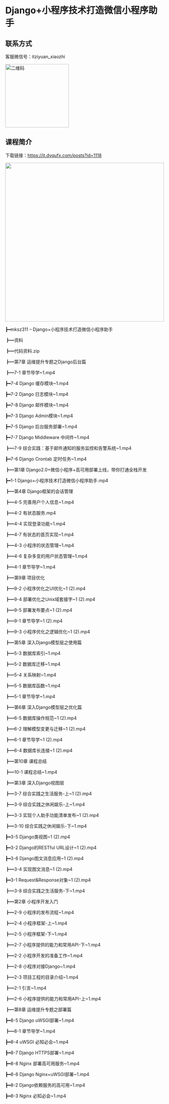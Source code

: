 # Django+小程序技术打造微信小程序助手

## 联系方式

客服微信号：itziyuan_xiaozhi

<img src="https://ziyuanyun.oss-cn-guangzhou.aliyuncs.com/common/20240614073449/666b82192834a.jpg" width="200" height="200" alt="二维码">

## 课程简介

下载链接：https://it.dyqufx.com/posts?id=1118

<img src="https://ziyuanyun.oss-cn-guangzhou.aliyuncs.com/yun/20240515153618/664465f27ce6a.jpg" width="500" alt="">

  ┣━mksz311 &#8211; Django+小程序技术打造微信小程序助手

 ┣━资料

 ┣━代码资料.zip

 ┣━第7章 运维提升专题之Django后台篇

 ┣━7-1 章节导学~1.mp4

 ┣━7-4 Django 缓存模块~1.mp4

 ┣━7-2 Django 日志模块~1.mp4

 ┣━7-8 Django 邮件模块~1.mp4

 ┣━7-3 Django Admin模块~1.mp4

 ┣━7-5 Django 后台服务部署~1.mp4

 ┣━7-7 Django Middleware 中间件~1.mp4

 ┣━7-9 综合实践：基于邮件通知的服务监控和告警系统~1.mp4

 ┣━7-6 Django Crontab 定时任务~1.mp4

 ┣━第1章 Django2.0+微信小程序+高可用部署上线，带你打通全栈开发

 ┣━1-1 Django+小程序技术打造微信小程序助手.mp4

 ┣━第4章 Django框架的会话管理

 ┣━4-5 完善用户个人信息~1.mp4

 ┣━4-2 有状态服务.mp4

 ┣━4-4 实现登录功能~1.mp4

 ┣━4-7 有状态的首页实现~1.mp4

 ┣━4-3 小程序的状态管理~1.mp4

 ┣━4-6 复杂多变的用户状态管理~1.mp4

 ┣━4-1 章节导学~1.mp4

 ┣━第9章 项目优化

 ┣━9-2 小程序优化之UI优化~1 (2).mp4

 ┣━9-4 部署优化之Unix域套接字~1 (2).mp4

 ┣━9-5 部署发布要点~1 (2).mp4

 ┣━9-1 章节导学~1 (2).mp4

 ┣━9-3 小程序优化之逻辑优化~1 (2).mp4

 ┣━第5章 深入Django模型层之使用篇

 ┣━5-3 数据库索引~1.mp4

 ┣━5-2 数据库迁移~1.mp4

 ┣━5-4 关系映射~1.mp4

 ┣━5-5 数据库函数~1.mp4

 ┣━5-1 章节导学~1.mp4

 ┣━第6章 深入Django模型层之优化篇

 ┣━6-5 数据库操作规范~1 (2).mp4

 ┣━6-2 理解模型变更与迁移~1 (2).mp4

 ┣━6-1 章节导学~1 (2).mp4

 ┣━6-4 数据库长连接~1 (2).mp4

 ┣━第10章 课程总结

 ┣━10-1 课程总结~1.mp4

 ┣━第3章 深入Django视图层

 ┣━3-7 综合实践之生活服务-上~1 (2).mp4

 ┣━3-9 综合实践之休闲娱乐-上~1.mp4

 ┣━3-3 实现个人助手功能清单发布~1 (2).mp4

 ┣━3-10 综合实践之休闲娱乐-下~1.mp4

 ┣━3-5 Django类视图~1 (2).mp4

 ┣━3-2 Django的RESTful URL设计~1 (2).mp4

 ┣━3-6 Django图文消息应用~1 (2).mp4

 ┣━3-4 实现图文消息~1 (2).mp4

 ┣━3-1 Request&amp;Response对象~1 (2).mp4

 ┣━3-8 综合实践之生活服务-下~1.mp4

 ┣━第2章 小程序开发入门

 ┣━2-9 小程序的发布流程~1.mp4

 ┣━2-4 小程序框架-上~1.mp4

 ┣━2-5 小程序框架-下~1.mp4

 ┣━2-7 小程序提供的能力和常用API-下~1.mp4

 ┣━2-2 小程序开发的准备工作~1.mp4

 ┣━2-8 小程序对接Django~1.mp4

 ┣━2-3 项目工程的目录介绍~1.mp4

 ┣━2-1 引言~1.mp4

 ┣━2-6 小程序提供的能力和常用API-上~1.mp4

 ┣━第8章 运维提升专题之部署篇

 ┣━8-5 Django uWSGI部署~1.mp4

 ┣━8-1 章节导学~1.mp4

 ┣━8-4 uWSGI 必知必会~1.mp4

 ┣━8-7 Django HTTPS部署~1.mp4

 ┣━8-8 Nginx 部署高可用服务~1.mp4

 ┣━8-6 Django Nginx+uWSGI部署~1.mp4

 ┣━8-2 Django依赖服务的高可用~1.mp4

 ┣━8-3 Nginx 必知必会~1.mp4

  